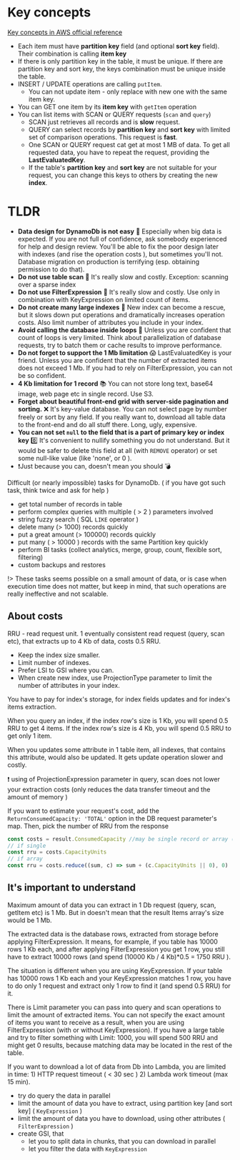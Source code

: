 # Key concepts

[Key concepts in AWS official reference](https://docs.aws.amazon.com/amazondynamodb/latest/developerguide/HowItWorks.CoreComponents.html)
* Each item must have __partition key__ field (and optional __sort key__ field). Their combination is calling **item key**
* If there is only partition key in the table, it must be unique. If there are partition key and sort key, the keys combination must be unique inside the table.
* INSERT / UPDATE operations are calling `putItem`.
  * You can not update item - only replace with new one with the same item key.
* You can GET one item by its **item key** with `getItem` operation
* You can list items with SCAN or QUERY requests (`scan` and `query`)
  * SCAN just retrieves all records and is **slow** request.
  * QUERY can select records by __partition key__ and __sort key__ with limited set of comparison operations. This request is **fast**.
  * One SCAN or QUERY request cat get at most 1 MB of data. To get all requested data, you have to repeat the request, providing the **LastEvaluatedKey**.
  * If the table's __partition key__ and __sort key__ are not suitable for your request, you can change this keys to others by creating the new **index**.


# TLDR
- **Data design for DynamoDb is not easy** 🤯
  Especially when big data is expected. If you are not full of confidence, ask somebody experienced for help and design review. You'll be able to fix the poor design later with indexes (and rise the operation costs ), but sometimes you'll not. Database migration on production is terrifying (esp. obtaining permission to do that).
- **Do not use table scan**  🐢
  It's really slow and costly. Exception: scanning over a sparse index
- **Do not use FilterExpression**  🐢
  It's really slow and costly. Use only in combination with KeyExpression on limited count of items.
- **Do not create many large indexes** 💸
  New index can become a rescue, but it slows down put operations and dramatically increases operation costs. Also limit number of attributes you include in your index.
- **Avoid calling the database inside loops** 🐢
  Unless you are confident that count of loops is very limited. Think about parallelization of database requests, try to batch them or cache results to improve performance.
- **Do not forget to support the 1 Mb limitation** 😱
  LastEvaluatedKey is your friend. Unless you are confident that the number of extracted items does not exceed 1 Mb. If you had to rely on FilterExpression, you can not be so confident.
- **4 Kb limitation for 1 record** 📚
  You can not store long text, base64 image, web page etc in single record. Use S3.
- **Forget about beautiful front-end grid with server-side pagination and sorting.** ❌
  It's key-value database. You can not select page by number freely or sort by any field. If you really want to, download all table data to the front-end and do all stuff there. Long, ugly, expensive.
- **You can not set `null` to the field that is a part of primary key or index key** 0️⃣
  It's convenient to nullify something you do not understand. But it would be safer to delete this field at all (with `REMOVE` operator) or set some null-like value (like 'none', or 0 ).
- ❗Just because you can, doesn't mean you should 💣

Difficult (or nearly impossible) tasks for DynamoDb.
( if you have got such task, think twice and ask for help )

- get total number of records in table
- perform complex queries with multiple ( > 2 ) parameters involved
- string fuzzy search ( SQL `LIKE` operator )
- delete many (> 1000) records quickly
- put a great amount (> 100000) records quickly
- put many ( > 10000 ) records with the same Partition key quickly
- perform BI tasks (collect analytics, merge, group, count, flexible sort, filtering)
- custom backups and restores

!> These tasks seems possible on a small amount of data, or is case when execution time does not matter, but keep in mind, that such operations are really ineffective and not scalable.

## About costs

RRU - read request unit. 1 eventually consistent read request (query, scan etc), that extracts up to 4 Kb of data, costs 0.5 RRU.

- Keep the index size smaller.
- Limit number of indexes.
- Prefer LSI to GSI where you can.
- When create new index, use ProjectionType parameter to limit the number of attributes in your index.

You have to pay for index's storage, for index fields updates and for index's items extraction.

When you query an index, if the index row's size is 1 Kb, you will spend 0.5 RRU to get 4 items. If the index row's size is 4 Kb, you will spend 0.5 RRU to get only 1 item.

When you updates some attribute in 1 table item, all indexes, that contains this attribute, would also be updated. It gets update operation slower and costly.

❗ using of ProjectionExpression parameter in query, scan does not lower your extraction costs (only reduces the data transfer timeout and the amount of memory )

If you want to estimate your request's cost, add the `ReturnConsumedCapacity: 'TOTAL'` option in the DB request parameter's map. Then, pick the number of RRU from the response

```javascript
const costs = result.ConsumedCapacity //may be single record or array (if batch request)
// if single
const rru = costs.CapacityUnits
// if array
const rru = costs.reduce((sum, c) => sum + (c.CapacityUnits || 0), 0)
```

## It's important to understand

Maximum amount of data you can extract in 1 Db request (query, scan, getItem etc) is 1 Mb. But in doesn't mean that the result Items array's size would be 1 Mb.

The extracted data is the database rows, extracted from storage before applying FilterExpression. It means, for example, if you table has 10000 rows 1 Kb each, and after applying FilterExpression you get 1 row, you still have to extract 10000 rows (and spend (10000 Kb / 4 Kb)*0.5 = 1750 RRU ).

The situation is different when you are using KeyExpression. If your table has 10000 rows 1 Kb each and your KeyExpression matches 1 row, you have to do only 1 request and extract only 1 row to find it (and spend 0.5 RRU) for it.

There is Limit parameter you can pass into query and scan operations to limit the amount of extracted items. You can not specify the exact amount of items you want to receive as a result, when you are using FilterExpression (with or without KeyExpression). If you have a large table and  try to filter something with Limit: 1000, you will spend 500 RRU and might get 0 results, because matching data may be located in the rest of the table.

If you want to download a lot of data from Db into Lambda, you are limited in time: 1) HTTP request timeout ( < 30 sec ) 2) Lambda work timeout (max 15 min).

- try do query the data in parallel
- limit the amount of data you have to extract, using partition key [and sort key] ( `KeyExpression` )
- limit the amount of data you have to download, using other attributes ( `FilterExpression` )
- create GSI, that
    - let you to split data in chunks, that you can download in parallel
    - let you filter the data with `KeyExpression`